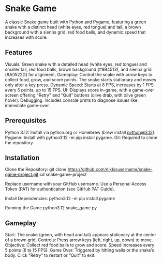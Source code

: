 # Snake Game

A classic Snake game built with Python and Pygame, featuring a green snake with a distinct head (white eyes, red tongue) and tail, a brown background with a sienna grid, red food balls, and dynamic speed that increases with score.

## Features

Visuals: Green snake with a detailed head (white eyes, red tongue) and smaller tail, red food balls, brown background (#8B4513), and sienna grid (#A0522D) for alignment.
Gameplay: Control the snake with arrow keys to collect food, grow, and score points. The snake starts stationary and moves only after a key press.
Dynamic Speed: Starts at 8 FPS, increases by 1 FPS every 5 points, up to 15 FPS.
UI: Displays score in-game, with a game-over screen offering "Retry" and "Quit" buttons (olive drab, with olive green hover).
Debugging: Includes console prints to diagnose issues like immediate game-over.

## Prerequisites

Python 3.12: Install via python.org or Homebrew (brew install python@3.12).
Pygame: Install with python3.12 -m pip install pygame.
Git: Required to clone the repository.

## Installation

Clone the Repository:
git clone https://github.com/nikkisusername/snake-game-project.git
cd snake-game-project


Replace username with your GitHub username.
Use a Personal Access Token (PAT) for authentication (see GitHub PAT Guide).


Install Dependencies:
python3.12 -m pip install pygame



Running the Game
python3.12 snake_game.py

## Gameplay

Start: The snake (green, with head and tail) appears stationary at the center of a brown grid.
Controls: Press arrow keys (left, right, up, down) to move.
Objective: Collect red food balls to grow and score. Speed increases every 5 points (8 to 15 FPS).
Game Over: Triggered by hitting walls or the snake’s body. Click "Retry" to restart or "Quit" to exit.


